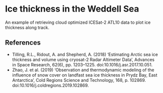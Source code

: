 # Ice thickness in the Weddell Sea
An example of retrieving cloud optimized ICESat-2 ATL10 data to plot ice thickness along track.

## References
* Tilling, R.L., Ridout, A. and Shepherd, A. (2018) ‘Estimating Arctic sea ice thickness and volume using cryosat-2 Radar Altimeter Data’, Advances in Space Research, 62(6), pp. 1203–1225. doi:10.1016/j.asr.2017.10.051.
* Zhao, J. et al. (2019) ‘Observation and thermodynamic modeling of the influence of snow cover on landfast sea ice thickness in Prydz Bay, East Antarctica’, Cold Regions Science and Technology, 168, p. 102869. doi:10.1016/j.coldregions.2019.102869. 
